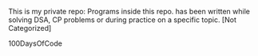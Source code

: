 This is my private repo: Programs inside this repo. has been written while solving DSA, CP problems or during practice on a specific topic.
[Not Categorized]

100DaysOfCode
